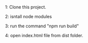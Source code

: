 1: Clone this project.

2: isntall node modules

3: run the command "npm run build"

4: open index.html file from dist folder.
